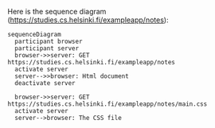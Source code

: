 Here is the sequence diagram (https://studies.cs.helsinki.fi/exampleapp/notes):

```mermaid
sequenceDiagram
  participant browser
  participant server
  browser->>server: GET https://studies.cs.helsinki.fi/exampleapp/notes
  activate server
  server-->>browser: Html document
  deactivate server

  browser->>server: GET https://studies.cs.helsinki.fi/exampleapp/notes/main.css
  activate server
  server-->browser: The CSS file

```
